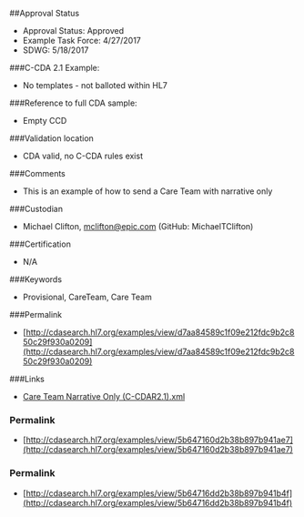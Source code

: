 ##Approval Status 

* Approval Status: Approved
* Example Task Force: 4/27/2017
* SDWG: 5/18/2017

###C-CDA 2.1 Example: 
* No templates - not balloted within HL7

###Reference to full CDA sample:
* Empty CCD

###Validation location

* CDA valid, no C-CDA rules exist

###Comments

* This is an example of how to send a Care Team with narrative only

###Custodian

* Michael Clifton, mclifton@epic.com (GitHub: MichaelTClifton)

###Certification
* N/A

###Keywords

* Provisional, CareTeam, Care Team


###Permalink 

* [http://cdasearch.hl7.org/examples/view/d7aa84589c1f09e212fdc9b2c850c29f930a0209](http://cdasearch.hl7.org/examples/view/d7aa84589c1f09e212fdc9b2c850c29f930a0209)

###Links 

* [Care Team Narrative Only (C-CDAR2.1).xml](https://github.com/HL7/C-CDA-Examples/tree/master/Care%20Team%20-%20Provisional/Care%20Team%20Narrative%20Only/Care%20Team%20Narrative%20Only%20%28C-CDAR2.1%29.xml)


### Permalink 

* [http://cdasearch.hl7.org/examples/view/5b647160d2b38b897b941ae7](http://cdasearch.hl7.org/examples/view/5b647160d2b38b897b941ae7)

### Permalink 

* [http://cdasearch.hl7.org/examples/view/5b64716dd2b38b897b941b4f](http://cdasearch.hl7.org/examples/view/5b64716dd2b38b897b941b4f)